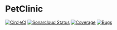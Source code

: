 # PetClinic 

[![CircleCI](https://circleci.com/gh/alfonso-distiller/dist-petclinic.svg?style=svg)](https://circleci.com/gh/alfonso-distiller/dist-petclinic)
[![Sonarcloud Status](https://sonarcloud.io/api/project_badges/measure?project=dist.examples%3Asfg-pet-clinic&metric=alert_status)](https://sonarcloud.io/api/project_badges/measure?project=dist.examples%3Asfg-pet-clinic&metric=alert_status)
[![Coverage](https://sonarcloud.io/api/project_badges/measure?project=dist.examples%3Asfg-pet-clinic&metric=coverage)](https://sonarcloud.io/api/project_badges/measure?project=dist.examples%3Asfg-pet-clinic&metric=coverage)
[![Bugs](https://sonarcloud.io/api/project_badges/measure?project=dist.examples%3Asfg-pet-clinic&metric=bugs)](https://sonarcloud.io/api/project_badges/measure?project=dist.examples%3Asfg-pet-clinic&metric=bugs)
